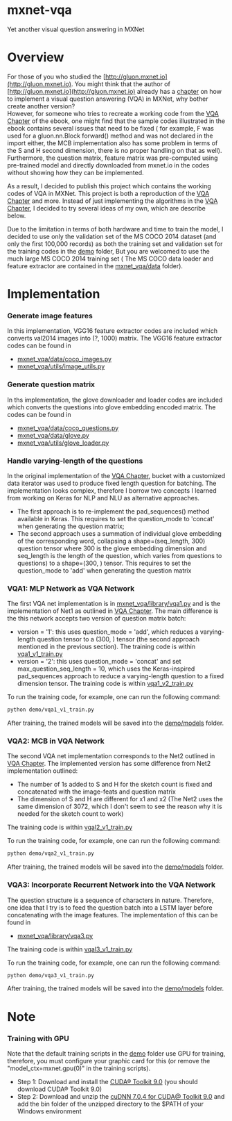 # mxnet-vqa

Yet another visual question answering in MXNet 

# Overview

For those of you who studied the [http://gluon.mxnet.io](http://gluon.mxnet.io). You might think that the
author of [http://gluon.mxnet.io](http://gluon.mxnet.io) already has a 
[chapter](http://gluon.mxnet.io/chapter08_computer-vision/visual-question-answer.html) on how to implement
a visual question answering (VQA) in MXNet, why bother create another version?  
However, for someone who tries to recreate a working code from
the [VQA Chapter](http://gluon.mxnet.io/chapter08_computer-vision/visual-question-answer.html) of the ebook,
one might find that the sample codes illustrated in the ebook contains several issues that need to be fixed (
for example, F was used for a gluon.nn.Block forward() method and was not declared in the import either, 
the MCB implementation also has some problem in terms of the S and H second dimension, there is no proper
handling on that as well). Furthermore, the question matrix, feature matrix was pre-computed using pre-trained
model and directly downloaded from mxnet.io in the codes without showing how they can be implemented.

As a result, I decided to publish this project which contains the working codes of VQA in MXNet. This project
is both a reproduction of the [VQA Chapter](http://gluon.mxnet.io/chapter08_computer-vision/visual-question-answer.html)
and more. Instead of just implementing the algorithms in the [VQA Chapter](http://gluon.mxnet.io/chapter08_computer-vision/visual-question-answer.html), 
I decided to try several ideas of my own, which are describe below.

Due to the limitation in terms of both hardware and time to train the model, I decided to use only the validation
set of the MS COCO 2014 dataset (and only the first 100,000 records) as both the training set and validation set
for the training codes in the [demo](demo) folder, But you are welcomed to use the much large MS COCO 2014 training set (
The MS COCO data loader and feature extractor are contained in the [mxnet_vqa/data](mxnet_vqa/data) folder).  

# Implementation

### Generate image features

In this implementation, VGG16 feature extractor codes are included which converts val2014 images into
(?, 1000) matrix. The VGG16 feature extractor codes can be found in 

* [mxnet_vqa/data/coco_images.py](mxnet_vqa/data/coco_images.py)
* [mxnet_vqa/utils/image_utils.py](mxnet_vqa/utils/image_utils.py)

### Generate question matrix

In ths implementation, the glove downloader and loader codes are included which converts the questions into
glove embedding encoded matrix. The codes can be found in 

* [mxnet_vqa/data/coco_questions.py](mxnet_vqa/data/coco_questions.py)
* [mxnet_vqa/data/glove.py](mxnet_vqa/data/glove.py)
* [mxnet_vqa/utils/glove_loader.py](mxnet_vqa/utils/glove_loader.py)


### Handle varying-length of the questions

In the original implementation of the [VQA Chapter](http://gluon.mxnet.io/chapter08_computer-vision/visual-question-answer.html), bucket with
a customized data iterator was used to produce fixed length question for batching. The implementation looks
complex, therefore I borrow two concepts I learned from working on Keras for NLP and NLU as alternative approaches.

* The first approach is to re-implement the pad_sequences() method available in Keras. This requires to set the
question_mode to 'concat' when generating the question matrix;
* The second approach uses a summation of individual glove embedding of the corresponding word, collapsing a shape=(seq_length, 300) question tensor
where 300 is the glove embedding dimension and seq_length is the length of the question, which varies from
questions to questions)  to a shape=(300, ) tensor. This requires to set the question_mode to 'add' when generating
the question matrix

### VQA1: MLP Network as VQA Network

The first VQA net implementation is in [mxnet_vqa/library/vqa1.py](mxnet_vqa/library/vqa1.py) and is the 
implementation of Net1 as outlined in [VQA Chapter](http://gluon.mxnet.io/chapter08_computer-vision/visual-question-answer.html).
The main difference is the this network accepts two version of question matrix batch:

* version = '1': this uses question_mode = 'add', which reduces a varying-length question tensor to a (300, ) tensor (the second 
approach mentioned in the previous section). The training code is within [vqa1_v1_train.py](demo/vqa1_v1_train.py)
* version = '2': this uses question_mode = 'concat' and set max_question_seq_length = 10, which uses the Keras-inspired
pad_sequences approach to reduce a varying-length question to a fixed dimension tensor. The training code is
within [vqa1_v2_train.py](demo/vqa1_v2_train.py)

To run the training code, for example, one can run the following command:

```bash
python demo/vqa1_v1_train.py
```

After training, the trained models will be saved into the [demo/models](demo/models) folder.

### VQA2: MCB in VQA Network

The second VQA net implementation corresponds to the Net2 outlined in [VQA Chapter](http://gluon.mxnet.io/chapter08_computer-vision/visual-question-answer.html).
The implemented version has some difference from Net2 implementation outlined:

* The number of 1s added to S and H for the sketch count is fixed and concatenated with the image-feats and question matrix
* The dimension of S and H are different for x1 and x2 (The Net2 uses the same dimension of 3072, which I don't
seem to see the reason why it is needed for the sketch count to work)

The training code is within [vqal2_v1_train.py](demo/vqa2_v1_train.py)

To run the training code, for example, one can run the following command:

```bash
python demo/vqa2_v1_train.py
```

After training, the trained models will be saved into the [demo/models](demo/models) folder.

### VQA3: Incorporate Recurrent Network into the VQA Network

The question structure is a sequence of characters in nature. Therefore, one idea that I try is to feed the
 question batch into a LSTM layer before concatenating with the image features. The implementation of this can be
 found in 
 
* [mxnet_vqa/library/vqa3.py](mxnet_vqa/library/vqa3.py)

The training code is within [vqal3_v1_train.py](demo/vqa3_v1_train.py)

To run the training code, for example, one can run the following command:

```bash
python demo/vqa3_v1_train.py
```

After training, the trained models will be saved into the [demo/models](demo/models) folder.






# Note

### Training with GPU

Note that the default training scripts in the [demo](demo) folder use GPU for training, therefore, you must configure your
graphic card for this (or remove the "model_ctx=mxnet.gpu(0)" in the training scripts). 


* Step 1: Download and install the [CUDA® Toolkit 9.0](https://developer.nvidia.com/cuda-90-download-archive) (you should download CUDA® Toolkit 9.0)
* Step 2: Download and unzip the [cuDNN 7.0.4 for CUDA@ Toolkit 9.0](https://developer.nvidia.com/cudnn) and add the
bin folder of the unzipped directory to the $PATH of your Windows environment 
